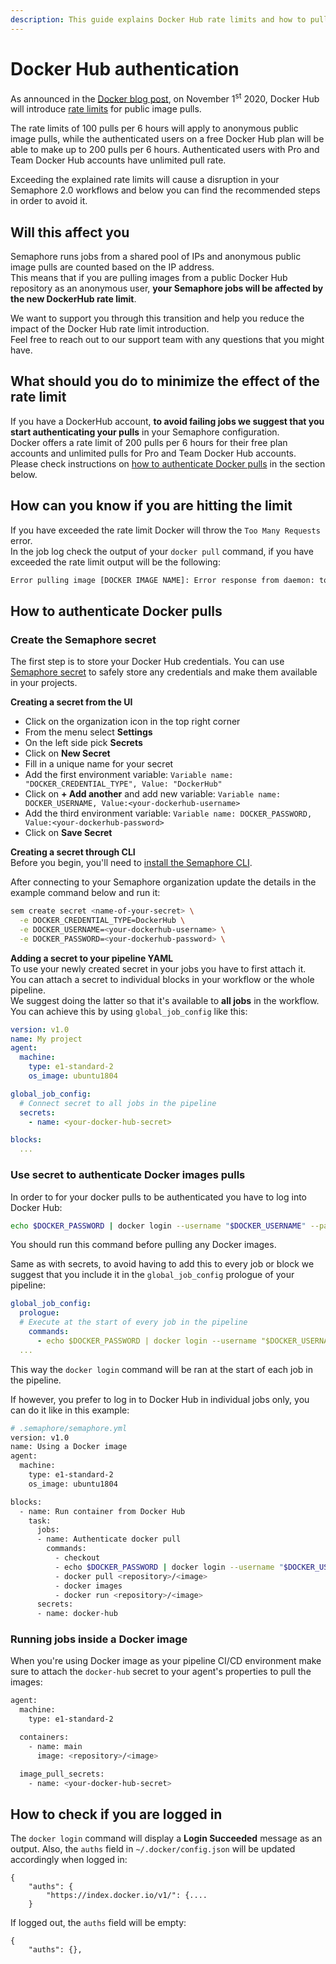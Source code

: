 ```yaml
---
description: This guide explains Docker Hub rate limits and how to pull public Docker images as authenticated user.
---
```


# Docker Hub authentication

As announced in the [Docker blog post](https://www.docker.com/blog/scaling-docker-to-serve-millions-more-developers-network-egress/), on November 1<sup>st</sup> 2020, Docker Hub will introduce [rate limits](https://docs.docker.com/docker-hub/download-rate-limit/) for public image pulls.  

The rate limits of 100 pulls per 6 hours will apply to anonymous public image pulls, while the authenticated users on a free Docker Hub plan will be able to make up to 200 pulls per 6 hours. Authenticated users with Pro and Team Docker Hub accounts have unlimited pull rate.  

Exceeding the explained rate limits will cause a disruption in your Semaphore 2.0 workflows and below you can find the recommended steps in order to avoid it.  

## Will this affect you
Semaphore runs jobs from a shared pool of IPs and anonymous public image pulls are counted based on the IP address.  
This means that if you are pulling images from a public Docker Hub repository as an anonymous user, **your Semaphore jobs will be affected by the new DockerHub rate limit**.  

We want to support you through this transition and help you reduce the impact of the Docker Hub rate limit introduction.  
Feel free to reach out to our support team with any questions that you might have.  

## What should you do to minimize the effect of the rate limit  
If you have a DockerHub account, **to avoid failing jobs we suggest that you start authenticating your pulls** in your Semaphore configuration.  
Docker offers a rate limit of 200 pulls per 6 hours for their free plan accounts and unlimited pulls for Pro and Team Docker Hub accounts.  
Please check instructions on [how to authenticate Docker pulls](#how-to-authenticate-Docker-pulls) in the section below.  

## How can you know if you are hitting the limit
If you have exceeded the rate limit Docker will throw the `Too Many Requests` error.  
In the job log check the output of your `docker pull` command, if you have exceeded the rate limit output will be the following:  
```bash
Error pulling image [DOCKER IMAGE NAME]: Error response from daemon: toomanyrequests: Too Many Requests.`
```

## How to authenticate Docker pulls
### Create the Semaphore secret  
The first step is to store your Docker Hub credentials. You can use [Semaphore secret](https://docs.semaphoreci.com/essentials/using-secrets/) to safely store any credentials and make them available in your projects.  

**Creating a secret from the UI**
- Click on the organization icon in the top right corner  
- From the menu select **Settings**  
- On the left side pick **Secrets**  
- Click on **New Secret**  
- Fill in a unique name for your secret  
- Add the first environment variable: `Variable name: "DOCKER_CREDENTIAL_TYPE", Value: "DockerHub"`  
- Click on **+ Add another** and add new variable: `Variable name: DOCKER_USERNAME, Value:<your-dockerhub-username>`  
- Add the third environment variable: `Variable name: DOCKER_PASSWORD, Value:<your-dockerhub-password>`  
- Click on **Save Secret**  

**Creating a secret through CLI**  
Before you begin, you'll need to [install the Semaphore CLI][install-cli].  

After connecting to your Semaphore organization update the details in the example command below and run it:  
```bash
sem create secret <name-of-your-secret> \
  -e DOCKER_CREDENTIAL_TYPE=DockerHub \
  -e DOCKER_USERNAME=<your-dockerhub-username> \
  -e DOCKER_PASSWORD=<your-dockerhub-password> \
```
**Adding a secret to your pipeline YAML**  
To use your newly created secret in your jobs you have to first attach it.  
You can attach a secret to individual blocks in your workflow or the whole pipeline.  
We suggest doing the latter so that it's available to **all jobs** in the workflow.  
You can achieve this by using `global_job_config` like this:  
```yaml
version: v1.0
name: My project
agent:
  machine:
    type: e1-standard-2
    os_image: ubuntu1804

global_job_config:
  # Connect secret to all jobs in the pipeline
  secrets:
    - name: <your-docker-hub-secret>

blocks:
  ...
```

### Use secret to authenticate Docker images pulls  
In order to for your docker pulls to be authenticated you have to log into Docker Hub:  
```bash
echo $DOCKER_PASSWORD | docker login --username "$DOCKER_USERNAME" --password-stdin
```
You should run this command before pulling any Docker images.  

Same as with secrets, to avoid having to add this to every job or block we suggest that you include it in the `global_job_config` prologue of your pipeline:
```yaml
global_job_config:
  prologue:
  # Execute at the start of every job in the pipeline
    commands:
      - echo $DOCKER_PASSWORD | docker login --username "$DOCKER_USERNAME" --password-stdin
  ...
```
This way the `docker login` command will be ran at the start of each job in the pipeline.

If however, you prefer to log in to Docker Hub in individual jobs only, you can do it like in this example:
```bash
# .semaphore/semaphore.yml
version: v1.0
name: Using a Docker image
agent:
  machine:
    type: e1-standard-2
    os_image: ubuntu1804

blocks:
  - name: Run container from Docker Hub
    task:
      jobs:
      - name: Authenticate docker pull
        commands:
          - checkout
          - echo $DOCKER_PASSWORD | docker login --username "$DOCKER_USERNAME" --password-stdin
          - docker pull <repository>/<image>
          - docker images
          - docker run <repository>/<image>
      secrets:
      - name: docker-hub
```


### Running jobs inside a Docker image
When you're using Docker image as your pipeline CI/CD environment make sure to attach the `docker-hub` secret to your agent's properties to pull the images:
```bash
agent:
  machine:
    type: e1-standard-2

  containers:
    - name: main
      image: <repository>/<image>

  image_pull_secrets:
    - name: <your-docker-hub-secret>
```

## How to check if you are logged in
The `docker login` command will display a **Login Succeeded** message as an output. 
Also, the `auths` field in `~/.docker/config.json` will be updated accordingly when logged in:
```
{
	"auths": {
		"https://index.docker.io/v1/": {....
    }
```

If logged out, the `auths` field will be empty:
```
{
	"auths": {},
```  

[install-cli]: https://docs.semaphoreci.com/reference/sem-command-line-tool/

